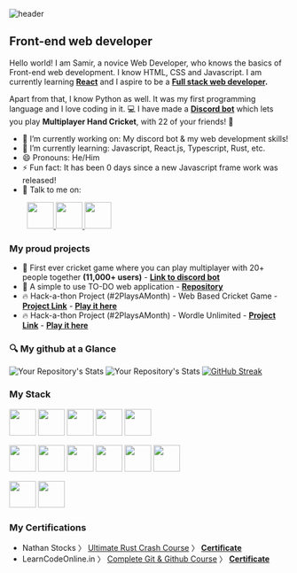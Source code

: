 <!-- ## Hi there, I'm Samir 👋 -->
![header](https://capsule-render.vercel.app/api?type=waving&color=0:FFEBB7,100:0081B4&text=Hi%20There!%20I%27m%20Samir!%F0%9F%91%8B&animation=twinkling&fontSize=50)

Front-end web developer
-----------------------

Hello world! I am Samir, a novice Web Developer, who knows the basics of Front-end web development. I know HTML, CSS and Javascript. I am currently learning **[React](https://reactjs.org/)** and I aspire to be a **[Full stack web developer](https://www.freecodecamp.org/news/what-is-a-fullstack-developer/).** 

Apart from that, I know Python as well. It was my first programming language and I love coding in it. 💻
I have made a **[Discord bot](https://top.gg/bot/753191385296928808)** which lets you play **Multiplayer Hand Cricket**, with 22 of your friends! 🏏

- 🔭 I’m currently working on: My discord bot & my web development skills!
- 🌱 I’m currently learning: Javascript, React.js, Typescript, Rust, etc.
- 😄 Pronouns: He/Him
- ⚡ Fun fact: It has been 0 days since a new Javascript frame work was released! 
- 💬 Talk to me on: 

<p>
&emsp;&emsp;
<a href="https://www.linkedin.com/in/samir-mishra-497284137/">
<img src="https://cdn.jsdelivr.net/gh/devicons/devicon/icons/linkedin/linkedin-original.svg" style="width:48px;height:auto;"/>
</a>

<a href="https://samirmishra27.hashnode.dev/">
<img src="https://cdn.hashnode.com/res/hashnode/image/upload/v1611902473383/CDyAuTy75.png?auto=compress" style="width:48px;height:auto;"/>
</a>

<a href="https://discord.com/users/278094147901194242">
<img src="https://assets-global.website-files.com/6257adef93867e50d84d30e2/636e0a69f118df70ad7828d4_icon_clyde_blurple_RGB.svg" style="width:48px;height:auto;">
</a>
</p>

### My proud projects
 - 🏏 First ever cricket game where you can play multiplayer with 20+ people together **(11,000+ users)** - **[Link to discord bot](http://top.gg/bot/753191385296928808/)**
 - 📝 A simple to use TO-DO web application - **[Repository](https://github.com/SamirMishra27/Tasker-Todo-App-Mern)**
 - 🔥 Hack-a-thon Project (#2PlaysAMonth) - Web Based Cricket Game - **[Project Link](https://github.com/reactplay/react-play/tree/main/src/plays/cricket-game)** - **[Play it here](https://reactplay.io/plays/samirmishra27/cricket-game)**
 - 🔥 Hack-a-thon Project (#2PlaysAMonth) - Wordle Unlimited - **[Project Link](https://github.com/reactplay/react-play/tree/main/src/plays/wordle)** - **[Play it here](https://reactplay.io/plays/samirmishra27/wordle)**

### 🔍 My github at a Glance
![Your Repository's Stats](https://github-readme-stats.vercel.app/api/top-langs/?username=SamirMishra27&theme=blue-green)
![Your Repository's Stats](https://github-readme-stats.vercel.app/api?username=SamirMishra27&show_icons=true)
[![GitHub Streak](https://streak-stats.demolab.com/?user=SamirMishra27&theme=black-ice)](https://git.io/streak-stats)



### My Stack
<p>
<img src="https://cdn.jsdelivr.net/gh/devicons/devicon/icons/html5/html5-original-wordmark.svg" style="width:48px;height:auto;"/>
<img src="https://cdn.jsdelivr.net/gh/devicons/devicon/icons/css3/css3-original-wordmark.svg" style="width:48px;height:auto;"/>
<img src="https://cdn.jsdelivr.net/gh/devicons/devicon/icons/javascript/javascript-original.svg" style="width:48px;height:auto;"/>
<img src="https://cdn.jsdelivr.net/gh/devicons/devicon/icons/tailwindcss/tailwindcss-plain.svg" style="width:48px;height:auto;"/>
<img src="https://cdn.jsdelivr.net/gh/devicons/devicon/icons/react/react-original.svg" style="width:48px;height:auto;"/>
</p>
<p>

<img src="https://cdn.jsdelivr.net/gh/devicons/devicon/icons/python/python-original.svg" style="width:48px;height:auto;"/>
<img src="https://cdn.jsdelivr.net/gh/devicons/devicon/icons/rust/rust-plain.svg" style="width:48px;height:auto;"/>
<img src="https://cdn.jsdelivr.net/gh/devicons/devicon/icons/ubuntu/ubuntu-plain-wordmark.svg" style="width:48px;height:auto;"/>
<img src="https://cdn.jsdelivr.net/gh/devicons/devicon/icons/vscode/vscode-original.svg" style="width:48px;height:auto;"/>
<img src="https://cdn.jsdelivr.net/gh/devicons/devicon/icons/appwrite/appwrite-original.svg" style="width:48px;height:auto;"/>
<img src="https://cdn.jsdelivr.net/gh/devicons/devicon/icons/git/git-original-wordmark.svg" style="width:48px;height:auto;"/>
</p>

<p>
<img src="https://cdn.jsdelivr.net/gh/devicons/devicon/icons/mongodb/mongodb-original.svg" style="width:48px;height:auto;"/>
<img src="https://cdn.jsdelivr.net/gh/devicons/devicon/icons/sqlite/sqlite-original.svg" style="width:48px;height:auto;"/>
</p>

### My Certifications
- Nathan Stocks 〉 [Ultimate Rust Crash Course](https://www.udemy.com/course/ultimate-rust-crash-course/) 〉 **[Certificate](https://udemy-certificate.s3.amazonaws.com/pdf/UC-a2c0e1ea-bb54-4716-bc33-67341d879a39.pdf)**
- LearnCodeOnline.in 〉 [Complete Git & Github Course](https://courses.learncodeonline.in/) 〉 **[Certificate](https://s3-ap-southeast-1.amazonaws.com/learnyst/schools/2410/certificates/24027/6713025_24027.pdf?1674763696)**
